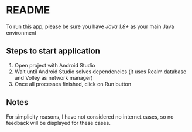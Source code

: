 # README

To run this app, please be sure you have *Java 1.8+* as your main Java environment

## Steps to start application
1. Open project with Android Studio
2. Wait until Android Studio solves dependencies (it uses Realm database and Volley as network manager)
3. Once all processes finished, click on Run button

## Notes
For simplicity reasons, I have not considered no internet cases, so no feedback will be displayed for these cases.

